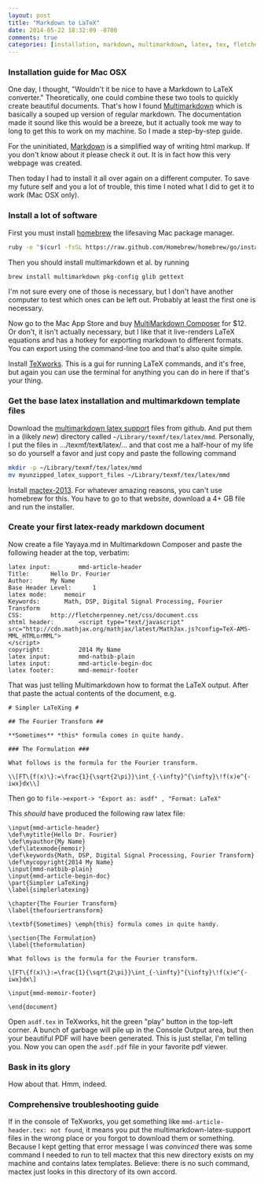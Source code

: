 ```yaml
---
layout: post
title: "Markdown to LaTeX"
date: 2014-05-22 18:32:09 -0700
comments: true
categories: [installation, markdown, multimarkdown, latex, tex, fletcher penney]
---
```


### Installation guide for Mac OSX

One day, I thought, "Wouldn't it be nice to have a Markdown to LaTeX
converter." Theoretically, one could combine these two tools to quickly create
beautiful documents. That's how I found [Multimarkdown][] which is basically a
souped up version of regular markdown. The documentation made it sound like
this would be a breeze, but it actually took me way to long to get this to
work on my machine. So I made a step-by-step guide.

For the uninitiated, [Markdown][] is a simplified way of writing html markup.
If you don't know about it please check it out. It is in fact how this very
webpage was created.

Then today I had to install it all over again on a different computer. To
save my future self and you a lot of trouble, this time I noted what I did to get it to
work (Mac OSX only).

<!-- more -->

### Install a lot of software

First you must install [homebrew][] the lifesaving Mac package manager.

``` bash
ruby -e "$(curl -fsSL https://raw.github.com/Homebrew/homebrew/go/install)"
```

Then you should install multimarkdown et al. by running

``` bash
brew install multimarkdown pkg-config glib gettext
```

I'm not sure every one of those is necessary, but I don't have another
computer to test which ones can be left out. Probably at least the first one
is necessary.

Now go to the Mac App Store and buy [MultiMarkdown Composer][] for $12. Or
don't, it isn't actually necessary, but I like that it live-renders LaTeX
equations and has a hotkey for exporting markdown to different formats. You
can export using the command-line too and that's also quite simple.

Install [TeXworks][]. This is a gui for running LaTeX commands, and it's free,
but again you can use the terminal for anything you can do in here if that's
your thing.

### Get the base latex installation and multimarkdown template files

Download the [multimarkdown latex support][] files from github. And put them
in a (likely *new*) directory called `~/Library/texmf/tex/latex/mmd`.
Personally, I put the files in .../texmf/tex**t**/latex/... and that cost me a
half-hour of my life so do yourself a favor and just copy and paste the
following command

``` bash
mkdir -p ~/Library/texmf/tex/latex/mmd
mv myunzipped_latex_support_files ~/Library/texmf/tex/latex/mmd
```

Install [mactex-2013][]. For whatever amazing reasons, you can't use homebrew
for this. You have to go to that website, download a 4+ GB file and run the
installer.

### Create your first latex-ready markdown document

Now create a file Yayaya.md in Multimarkdown Composer and paste the following
header at the top, verbatim:

    latex input:        mmd-article-header
    Title:      Hello Dr. Fourier
    Author:     My Name
    Base Header Level:      1
    latex mode:     memoir
    Keywords:       Math, DSP, Digital Signal Processing, Fourier Transform
    CSS:        http://fletcherpenney.net/css/document.css
    xhtml header:       <script type="text/javascript" src="http://cdn.mathjax.org/mathjax/latest/MathJax.js?config=TeX-AMS-MML_HTMLorMML">
    </script>
    copyright:          2014 My Name
    latex input:        mmd-natbib-plain
    latex input:        mmd-article-begin-doc
    latex footer:       mmd-memoir-footer

That was just telling Multimarkdown how to format the LaTeX output. After that paste the actual contents of the document, e.g.

    # Simpler LaTeXing #

    ## The Fourier Transform ##

    **Sometimes** *this* formula comes in quite handy.

    ### The Formulation ###

    What follows is the formula for the Fourier transform.

    \\[FT\{f(x)\}:=\frac{1}{\sqrt{2\pi}}\int_{-\infty}^{\infty}\!f(x)e^{-iwx}dx\\]

Then go to `file->export-> "Export as: asdf" , "Format: LaTeX"`

This *should* have produced the following raw latex file:

    \input{mmd-article-header}
    \def\mytitle{Hello Dr. Fourier}
    \def\myauthor{My Name}
    \def\latexmode{memoir}
    \def\keywords{Math, DSP, Digital Signal Processing, Fourier Transform}
    \def\mycopyright{2014 My Name}
    \input{mmd-natbib-plain}
    \input{mmd-article-begin-doc}
    \part{Simpler LaTeXing}
    \label{simplerlatexing}

    \chapter{The Fourier Transform}
    \label{thefouriertransform}

    \textbf{Sometimes} \emph{this} formula comes in quite handy.

    \section{The Formulation}
    \label{theformulation}

    What follows is the formula for the Fourier transform.

    \[FT\{f(x)\}:=\frac{1}{\sqrt{2\pi}}\int_{-\infty}^{\infty}\!f(x)e^{-iwx}dx\]

    \input{mmd-memoir-footer}

    \end{document}

Open `asdf.tex` in TeXworks, hit the green "play" button in the top-left
corner. A bunch of garbage will pile up in the Console Output area, but then
your beautiful PDF will have been generated. This is just stellar, I'm telling
you. Now you can open the `asdf.pdf` file in your favorite pdf viewer.

### Bask in its glory

How about that. Hmm, indeed.

### Comprehensive troubleshooting guide

If in the console of TeXworks, you get something like `mmd-article-header.tex:
not found`, it means you put the multimarkdown-latex-support files in the
wrong place or you forgot to download them or something. Because I kept
getting that error message I was *convinced* there was some command I needed
to run to tell mactex that this new directory exists on my machine and
contains latex templates. Believe: there is no such command, mactex just looks
in this directory of its own accord.

[mactex-2013]: http://www.tug.org/mactex/
[multimarkdown latex support]: https://github.com/fletcher/peg-multimarkdown-latex-support/zipball/master
[TeXworks]: https://www.tug.org/texworks/
[Multimarkdown]: http://fletcherpenney.net/multimarkdown/
[Markdown]: http://daringfireball.net/projects/markdown/
[Multimarkdown Composer]: https://itunes.apple.com/us/app/multimarkdown-composer/id593294811?ls=1&amp;mt=12
[homebrew]: http://brew.sh/
